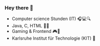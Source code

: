 ### Hey there 👋
- Computer science Stunden (IT) 🎧💻🔍
- Java, C, HTML 🧑‍💻
- Gaming & Frontend 🎮🎨
- Karlsruhe Institut für Technologie (KIT) 🥇

<!--
**Mo-Habbal/Mo-Habbal** is a ✨ _special_ ✨ repository because its `README.md` (this file) appears on your GitHub profile.

Here are some ideas to get you started:

- 🔭 I’m currently working on ...
- 🌱 I’m currently learning ...
- 👯 I’m looking to collaborate on ...
- 🤔 I’m looking for help with ...
- 💬 Ask me about ...
- 📫 How to reach me: ...
- 😄 Pronouns: ...
- ⚡ Fun fact: ...
-->
